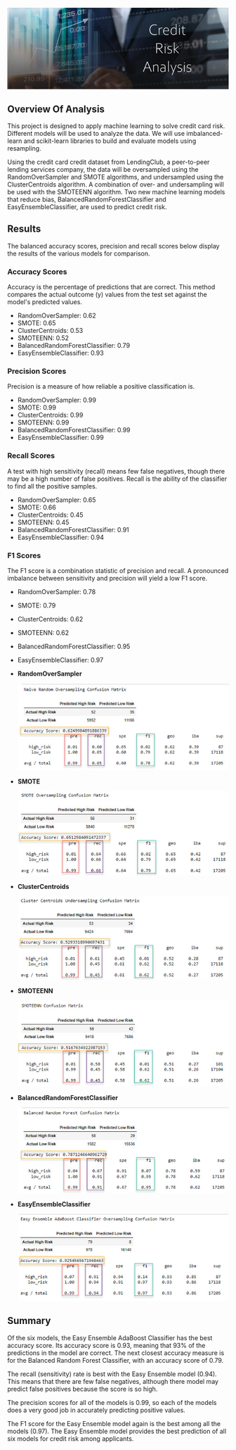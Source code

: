 
![Credit Risk Analysis](Resources/banner.jpg)

## Overview Of Analysis

This project is designed to apply machine learning to solve credit card risk. Different models will be used to analyze the data. We will use imbalanced-learn and scikit-learn libraries to build and evaluate models using resampling.

Using the credit card credit dataset from LendingClub, a peer-to-peer lending services company, the data will be oversampled using the RandomOverSampler and SMOTE algorithms, and undersampled using the ClusterCentroids algorithm. A combination of over- and undersampling will be used with the SMOTEENN algorithm. Two new machine learning models that reduce bias, BalancedRandomForestClassifier and EasyEnsembleClassifier, are used to predict credit risk. 

## Results

The balanced accuracy scores, precision and recall scores below display the results of the various models for comparison.

### Accuracy Scores

Accuracy is the percentage of predictions that are correct. This method compares the actual outcome (y) values from the test set against the model's predicted values. 

- RandomOverSampler: 0.62
- SMOTE: 0.65
- ClusterCentroids: 0.53
- SMOTEENN: 0.52
- BalancedRandomForestClassifier: 0.79
- EasyEnsembleClassifier: 0.93

### Precision Scores

Precision is a measure of how reliable a positive classification is. 

- RandomOverSampler: 0.99
- SMOTE: 0.99
- ClusterCentroids: 0.99
- SMOTEENN: 0.99
- BalancedRandomForestClassifier: 0.99
- EasyEnsembleClassifier: 0.99

### Recall Scores

A test with high sensitivity (recall) means few false negatives, though there may be a high number of false positives.  Recall is the ability of the classifier to find all the positive samples. 

- RandomOverSampler: 0.65
- SMOTE: 0.66
- ClusterCentroids: 0.45
- SMOTEENN: 0.45
- BalancedRandomForestClassifier: 0.91
- EasyEnsembleClassifier: 0.94

### F1 Scores

The F1 score is a combination statistic of precision and recall. A pronounced imbalance between sensitivity and precision will yield a low F1 score.

- RandomOverSampler: 0.78
- SMOTE: 0.79
- ClusterCentroids: 0.62
- SMOTEENN: 0.62
- BalancedRandomForestClassifier: 0.95
- EasyEnsembleClassifier: 0.97

- **RandomOverSampler**

	![Random](Resources/random.jpg)


- **SMOTE**

	![SMOTE](Resources/smote.jpg)


- **ClusterCentroids**

	![ClusterCentroids](Resources/cluster.jpg)


- **SMOTEENN**

	![SMOTEENN](Resources/smoteenn.jpg)


- **BalancedRandomForestClassifier**

	![Balanced Random Forest](Resources/balrandom.jpg)


- **EasyEnsembleClassifier**

	![Easy Ensemble](Resources/easyensemble.jpg)


## Summary

Of the six models, the Easy Ensemble AdaBoost Classifier has the best accuracy score. Its accuracy score is 0.93, meaning that 93% of the predictions in the model are correct. The next closest accuracy measure is for the Balanced Random Forest Classifier, with an accuracy score of 0.79.

The recall (sensitivity) rate is best with the Easy Ensemble model (0.94). This means that there are few false negatives, although there model may predict false positives because the score is so high.

The precision scores for all of the models is 0.99, so each of the models does a very good job in accurately predicting positive values. 

The F1 score for the Easy Ensemble model again is the best among all the models (0.97). The Easy Ensemble model provides the best prediction of all six models for credit risk among applicants.